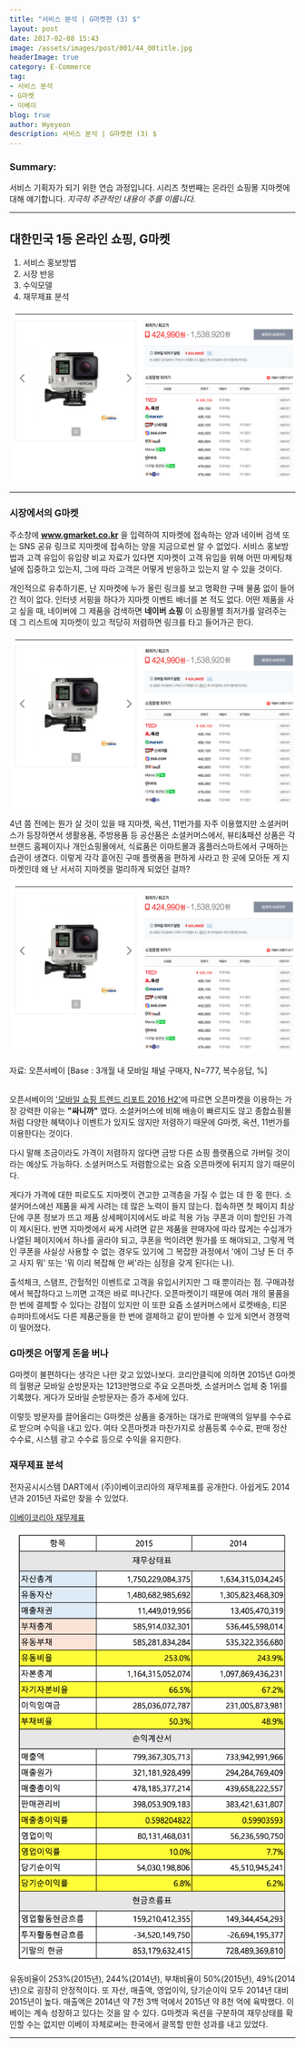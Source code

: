 ```yaml
---
title: "서비스 분석 | G마켓편 (3) $"
layout: post
date: 2017-02-08 15:43
image: /assets/images/post/001/44_00title.jpg
headerImage: true
category: E-Commerce
tag:
- 서비스 분석
- G마켓
- 이베이
blog: true
author: Hyeyeon
description: 서비스 분석 | G마켓편 (3) $
---
```


### Summary:

서비스 기획자가 되기 위한 연습 과정입니다. 시리즈 첫번째는 온라인 쇼핑몰 지마켓에 대해 얘기합니다.
*지극히 주관적인 내용이 주를 이룹니다.*

---

## 대한민국 1등 온라인 쇼핑, G마켓

1. 서비스 홍보방법
2. 시장 반응
3. 수익모델
4. 재무제표 분석

![pic1](/assets/images/post/001/50_01.png)

---

### 시장에서의 G마켓

주소창에 **www.gmarket.co.kr** 을 입력하여 지마켓에 접속하는 양과 네이버 검색 또는 SNS 공유 링크로 지마켓에 접속하는 양을 지금으로썬 알 수 없었다. 서비스 홍보방법과 고객 유입이 유입량 비교 자료가 있다면 지마켓이 고객 유입을 위해 어떤 마케팅채널에 집중하고 있는지, 그에 따라 고객은 어떻게 반응하고 있는지 알 수 있을 것이다.

개인적으로 유추하기론, 난 지마켓에 누가 올린 링크를 보고 명확한 구매 물품 없이 들어간 적이 없다. 인터넷 서핑을 하다가 지마켓 이벤트 배너를 본 적도 없다. 어떤 제품을 사고 싶을 때, 네이버에 그 제품을 검색하면 **네이버 쇼핑** 이 쇼핑몰별 최저가를 알려주는 데 그 리스트에 지마켓이 있고 적당히 저렴하면 링크를 타고 들어가곤 한다.

![pic2](/assets/images/post/001/50_02.png)

4년 쯤 전에는 뭔가 살 것이 있을 때 지마켓, 옥션, 11번가를 자주 이용했지만 소셜커머스가 등장하면서 생활용품, 주방용품 등 공산품은 소셜커머스에서, 뷰티&패션 상품은 각 브랜드 홈페이지나 개인쇼핑몰에서, 식료품은 이마트몰과 홈플러스마트에서 구매하는 습관이 생겼다. 이렇게 각각 흩어진 구매 플랫폼을 편하게 사라고 한 곳에 모아둔 게 지마켓인데 왜 난 서서히 지마켓을 멀리하게 되었던 걸까?

![pic2](/assets/images/post/001/50_02.png)
<figcaption class='caption'>자료: 오픈서베이 [Base : 3개월 내 모바일 채널 구매자, N=777, 복수응답, %]</figcaption>

<br>

오픈서베이의 ['모바일 쇼핑 트렌드 리포트 2016 H2'](https://www.opensurvey.co.kr/blog/trendreport/mobileshopping_report_2016-2/)에 따르면 오픈마켓을 이용하는 가장 강력한 이유는 **"싸니까"** 였다. 소셜커머스에 비해 배송이 빠르지도 않고 종합쇼핑몰처럼 다양한 혜택이나 이벤트가 있지도 않지만 저렴하기 때문에 G마켓, 옥션, 11번가를 이용한다는 것이다.

다시 말해 조금이라도 가격이 저렴하지 않다면 금방 다른 쇼핑 플랫폼으로 가버릴 것이라는 예상도 가능하다. 소셜커머스도 저렴함으로는 요즘 오픈마켓에 뒤지지 않기 때문이다.

게다가 가격에 대한 피로도도 지마켓이 견고한 고객층을 가질 수 없는 데 한 몫 한다. 소셜커머스에선 제품을 싸게 사려는 데 많은 노력이 들지 않는다. 접속하면 첫 페이지 최상단에 쿠폰 정보가 뜨고 제품 상세페이지에서도 바로 적용 가능 쿠폰과 이미 할인된 가격이 제시된다. 반면 지마켓에서 싸게 사려면 같은 제품을 판매자에 따라 많게는 수십개가 나열된 페이지에서 하나를 골라야 되고, 쿠폰을 먹이려면 뭔가를 또 해야되고, 그렇게 먹인 쿠폰을 사실상 사용할 수 없는 경우도 있기에 그 복잡한 과정에서 '에이 그냥 돈 더 주고 사지 뭐' 또는 '뭐 이리 복잡해 안 써'라는 심정을 갖게 된다(는 나).

출석체크, 스탬프, 간헐적인 이벤트로 고객을 유입시키지만 그 때 뿐이라는 점. 구매과정에서 복잡하다고 느끼면 고객은 바로 떠나간다. 오픈마켓이기 때문에 여러 개의 물품을 한 번에 결제할 수 있다는 강점이 있지만 이 또한 요즘 소셜커머스에서 로켓배송, 티몬 슈퍼마트에서도 다른 제품군들을 한 번에 결제하고 같이 받아볼 수 있게 되면서 경쟁력이 떨어졌다.

### G마켓은 어떻게 돈을 버나

G마켓이 불편하다는 생각은 나만 갖고 있었나보다. 코리안클릭에 의하면 2015년 G마켓의 월평균 모바일 순방문자는 1213만명으로 주요 오픈마켓, 소셜커머스 업체 중 1위를 기록했다. 게다가 모바일 순방문자는 증가 추세에 있다.

이렇듯 방문자를 끌어올리는 G마켓은 상품을 중개하는 대가로 판매액의 일부를 수수료로 받으며 수익을 내고 있다. 여타 오픈마켓과 마찬가지로 상품등록 수수료, 판매 정산 수수료, 시스템 광고 수수료 등으로 수익을 유지한다.

### 재무제표 분석

전자공시시스템 DART에서 (주)이베이코리아의 재무제표를 공개한다. 아쉽게도 2014년과 2015년 자료만 찾을 수 있었다.

[이베이코리아 재무제표](https://dart.fss.or.kr/dsaf001/main.do?rcpNo=20160330002909)

![pic3](/assets/images/post/001/50_03.png)

유동비율이 253%(2015년), 244%(2014년), 부채비율이 50%(2015년), 49%(2014년)으로 굉장히 안정적이다. 또 자산, 매출액, 영업이익, 당기순이익 모두 2014년 대비 2015년이 높다. 매출액은 2014년 약 7천 3백 억에서 2015년 약 8천 억에 육박했다. 이베이는 계속 성장하고 있다는 것을 알 수 있다. G마켓과 옥션을 구분하여 재무상태를 확인할 수는 없지만 이베이 자체로써는 한국에서 괄목할 만한 성과를 내고 있었다.

---

